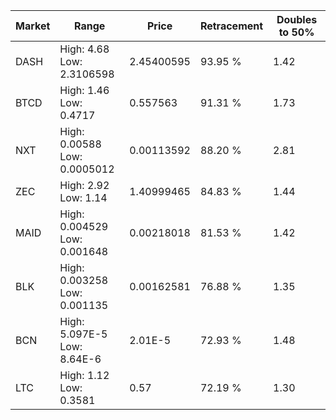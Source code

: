 | Market | Range | Price| Retracement | Doubles to 50% |
| --- | --- | --- | --- | --- |
| DASH | High: 4.68<br />Low: 2.3106598 | 2.45400595 | 93.95 % | 1.42 |
| BTCD | High: 1.46<br />Low: 0.4717 | 0.557563 | 91.31 % | 1.73 |
| NXT | High: 0.00588<br />Low: 0.0005012 | 0.00113592 | 88.20 % | 2.81 |
| ZEC | High: 2.92<br />Low: 1.14 | 1.40999465 | 84.83 % | 1.44 |
| MAID | High: 0.004529<br />Low: 0.001648 | 0.00218018 | 81.53 % | 1.42 |
| BLK | High: 0.003258<br />Low: 0.001135 | 0.00162581 | 76.88 % | 1.35 |
| BCN | High: 5.097E-5<br />Low: 8.64E-6 | 2.01E-5 | 72.93 % | 1.48 |
| LTC | High: 1.12<br />Low: 0.3581 | 0.57 | 72.19 % | 1.30 |
